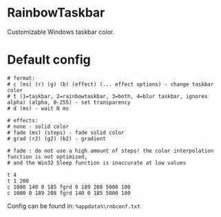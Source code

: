 # RainbowTaskbar
Customizable Windows taskbar color.

# Default config
```
# format:
# c (ms) (r) (g) (b) (effect) (... effect options) - change taskbar color
# t (1=taskbar, 2=rainbowtaskbar, 3=both, 4=blur taskbar, ignores alpha) (alpha, 0-255) - set transparency
# d (ms) - wait N ms

# effects:
# none - solid color
# fade (ms) (steps) - fade solid color
# grad (r2) (g2) (b2) - gradient

# fade : do not use a high amount of steps! the color interpolation function is not optimized,
# and the Win32 Sleep function is inaccurate at low values

t 4
t 1 200
c 1000 140 0 185 fgrd 0 189 208 5000 100
c 1000 0 189 208 fgrd 140 0 185 5000 100
```
Config can be found in: `%appdata%\rnbconf.txt`
